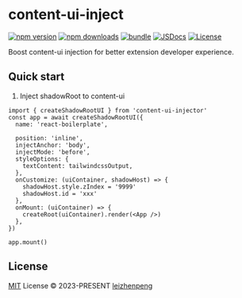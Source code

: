 # content-ui-inject

[![npm version][npm-version-src]][npm-version-href]
[![npm downloads][npm-downloads-src]][npm-downloads-href]
[![bundle][bundle-src]][bundle-href]
[![JSDocs][jsdocs-src]][jsdocs-href]
[![License][license-src]][license-href]

Boost content-ui injection for better extension developer experience.

## Quick start

1. Inject shadowRoot to content-ui

```tsx
import { createShadowRootUI } from 'content-ui-injector'
const app = await createShadowRootUI({
  name: 'react-boilerplate',

  position: 'inline',
  injectAnchor: 'body',
  injectMode: 'before',
  styleOptions: {
    textContent: tailwindcssOutput,
  },
  onCustomize: (uiContainer, shadowHost) => {
    shadowHost.style.zIndex = '9999'
    shadowHost.id = 'xxx'
  },
  onMount: (uiContainer) => {
    createRoot(uiContainer).render(<App />)
  },
})

app.mount()
```
## License

[MIT](./LICENSE) License © 2023-PRESENT [leizhenpeng](https://github.com/leizhenpeng)

<!-- Badges -->

[npm-version-src]: https://img.shields.io/npm/v/content-ui-inject?style=flat&colorA=080f12&colorB=1fa669
[npm-version-href]: https://npmjs.com/package/content-ui-inject
[npm-downloads-src]: https://img.shields.io/npm/dm/content-ui-inject?style=flat&colorA=080f12&colorB=1fa669
[npm-downloads-href]: https://npmjs.com/package/content-ui-inject
[bundle-src]: https://img.shields.io/bundlephobia/minzip/content-ui-inject?style=flat&colorA=080f12&colorB=1fa669&label=minzip
[bundle-href]: https://bundlephobia.com/result?p=content-ui-inject
[license-src]: https://img.shields.io/github/license/leizhenpeng/content-ui-inject.svg?style=flat&colorA=080f12&colorB=1fa669
[license-href]: https://github.com/leizhenpeng/content-ui-inject/blob/main/LICENSE
[jsdocs-src]: https://img.shields.io/badge/jsdocs-reference-080f12?style=flat&colorA=080f12&colorB=1fa669
[jsdocs-href]: https://www.jsdocs.io/package/content-ui-inject

